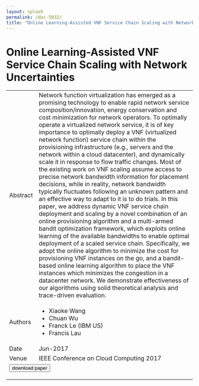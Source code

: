 ```yaml
---
layout: splash
permalink: /doc-5032/
title: "Online Learning-Assisted VNF Service Chain Scaling with Network Uncertainties"
---
```


# Online Learning-Assisted VNF Service Chain Scaling with Network Uncertainties

<table>
    <tbody>
    <tr>
        <td>Abstract</td>
        <td>Network function virtualization has emerged as a promising technology to enable rapid network service composition/innovation, energy conservation and cost minimization for network operators. To optimally operate a virtualized network service, it is of key importance to optimally deploy a VNF (virtualized network function) service chain within the provisioning infrastructure (e.g., servers and the network within a cloud datacenter), and dynamically scale it in response to flow traffic changes. Most of the existing work on VNF scaling assume access to precise network bandwidth information for placement decisions, while in reality, network bandwidth typically fluctuates following an unknown pattern and an effective way to adapt to it is to do trials. In this paper, we address dynamic VNF service chain deployment and scaling by a novel combination of an online provisioning algorithm and a multi-armed bandit optimization framework, which exploits online learning of the available bandwidths to enable optimal deployment of a scaled service chain. Specifically, we adopt the online algorithm to minimize the cost for provisioning VNF instances on the go, and a bandit-based online learning algorithm to place the VNF instances which minimizes the congestion in a datacenter network. We demonstrate effectiveness of our algorithms using solid theoretical analysis and trace-driven evaluation.</td>
    </tr>
    <tr>
        <td>Authors</td>
        <td>
            <ul>
                <li>Xiaoke Wang</li>
                <li>Chuan Wu</li>
                <li>Franck Le (IBM US)</li>
                <li>Francis Lau</li>
            </ul>
        </td>
    </tr>
    <tr>
        <td>Date</td>
        <td>Jun-2017</td>
    </tr>
    <tr>
        <td>Venue</td>
        <td>IEEE Conference on Cloud Computing 2017</td>
    </tr>
        <tr>
            <td colspan="2">
                <form method="get" action="https://ibm.box.com/v/doc-5032-paper">
                    <button type="submit">download paper</button>
                </form>
            </td>
        </tr>
    </tbody>
</table>

